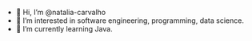 - 👋 Hi, I’m @natalia-carvalho
- 👀 I’m interested in software engineering, programming, data science.
- 🌱 I’m currently learning Java.


